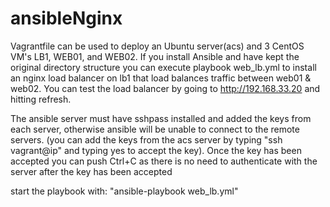 # ansibleNginx

Vagrantfile can be used to deploy an Ubuntu server(acs) and 3 CentOS VM's LB1, WEB01, and WEB02. If you install Ansible and have kept the original directory structure you can execute playbook web_lb.yml to install an nginx load balancer on lb1 that load balances traffic between web01 & web02. You can test the load balancer by going to http://192.168.33.20 and hitting refresh.


The ansible server must have sshpass installed and added the keys from each server, otherwise ansible will be unable to connect to the remote servers. (you can add the keys from the acs server by typing "ssh vagrant@ip" and typing yes to accept the key). Once the key has been accepted you can push Ctrl+C as there is no need to authenticate with the server after the key has been accepted

start the playbook with: "ansible-playbook web_lb.yml"
